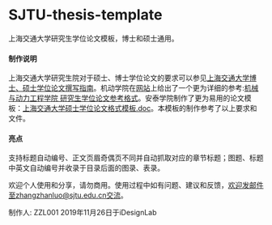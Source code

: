 # SJTU-thesis-template
上海交通大学研究生学位论文模板，博士和硕士通用。

#### 制作说明
上海交通大学研究生院对于硕士、博士学位论文的要求可以参见[上海交通大学博士、硕士学位论文撰写指南](https://www.gs.sjtu.edu.cn/info/1143/5801.htm)。机动学院在[网站](http://me.sjtu.edu.cn/YanJS/degreemanage.html)上给出了一个更为详细的参考:[机械与动力工程学院 研究生学位论文参考格式](http://me.sjtu.edu.cn/YanJS/upload/LWGS.doc)。安泰学院制作了更为易用的论文模板：[上海交通大学硕士学位论文格式模板.doc](http://www.acem.sjtu.edu.cn/master/download/20139.html)。本模板的制作参考了以上要求和文件。

#### 亮点
支持标题自动编号、正文页眉奇偶页不同并自动抓取对应的章节标题；图题、标题中英文自动编号并收录于目录后面的图录、表录。  

  
  
欢迎个人使用和分享，请勿商用。使用过程中如有问题、建议和反馈，欢迎发邮件至zhangzhanluo@sjtu.edu.cn交流。

制作人: ZZL001
2019年11月26日于iDesignLab
